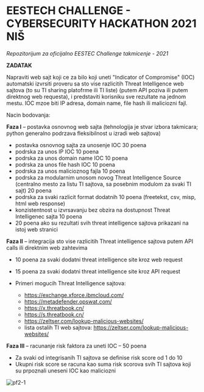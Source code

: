 # EESTECH CHALLENGE - CYBERSECURITY HACKATHON 2021 NIŠ 
_Repozitorijum za oficijalno EESTEC Challenge takmicenje - 2021_

**ZADATAK**

Napraviti web sajt koji ce za bilo koji uneti &quot;Indicator of Compromise&quot; (IOC) automatski izvrsiti proveru sa sto vise razlicitih Threat Intelligence web sajtova (to su TI sharing platofrme ili TI liste) (putem API poziva ili putem direktnog web requesta), i predstaviti korisniku sve rezultate na jednom mestu. IOC mzoe biti IP adresa, domain name, file hash ili maliciozni fajl.

Nacin bodovanja:

**Faza I** – postavka osnovnog web sajta (tehnologija je stvar izbora takmicara; python generalno podrzava fleksibilnost u izradi web sajtova)

  - postavka osnovnog sajta za unosenje IOC 30 poena
  - podrska za unos IP IOC 10 poena
  - podrska za unos domain name IOC 10 poena
  - podrska za unos file hash IOC 10 poena
  - podrska za unos malicioznog fajla 10 poena
  - podrska za modularnim unosom novog Threat Intelligence Source (centralno mesto za listu TI sajtova, sa posebnim modulom za svaki TI sajt) 20 poena
  - podrska za svaki razlicit format dodatnih 10 poena (freetekst, csv, misp, html web response)
  - konzistentnost u izvrsavanju bez obzira na dostupnost Threat Intelligenec sajta 10 poena
  - 20 poena ako su rezultati svih threat intelligence sajtova prikazani na istoj web stranici

**Faza II** – integracija sto vise razlicitih Threat intelligence sajtova putem API calls ili direktnim web zahtevima

- 10 poena za svaki dodatni threat intelligence site kroz web request
- 15 poena za svaki dodatni threat intelligence site kroz API request
- Primeri mogucih Threat Intelligence sajtova:

  - https://exchange.xforce.ibmcloud.com/
  - https://metadefender.opswat.com/
  - https://x.threatbook.cn/
  - https://s.threatbook.cn/
  - https://zeltser.com/lookup-malicious-websites/
  - lista ostalih TI web sajtova: https://zeltser.com/lookup-malicious-websites/

**Faza III** – racunanje risk faktora za uneti IOC – 50 poena

- Za svaki od integrisanih TI sajtova se definise risk score od 1 do 10
- Ukupni risk score se racuna kao suma risk scorova svih TI sajtova koji su prpoznali uneseni IOC kao maliciozni


![pf2-1](https://user-images.githubusercontent.com/70757499/112632741-cfc46700-8e38-11eb-9f63-ef3d83447de5.png)
